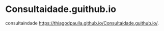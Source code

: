 # Consultaidade.guithub.io
 consultaindade
 https://thiagodpaulla.github.io/Consultaidade.guithub.io/.
